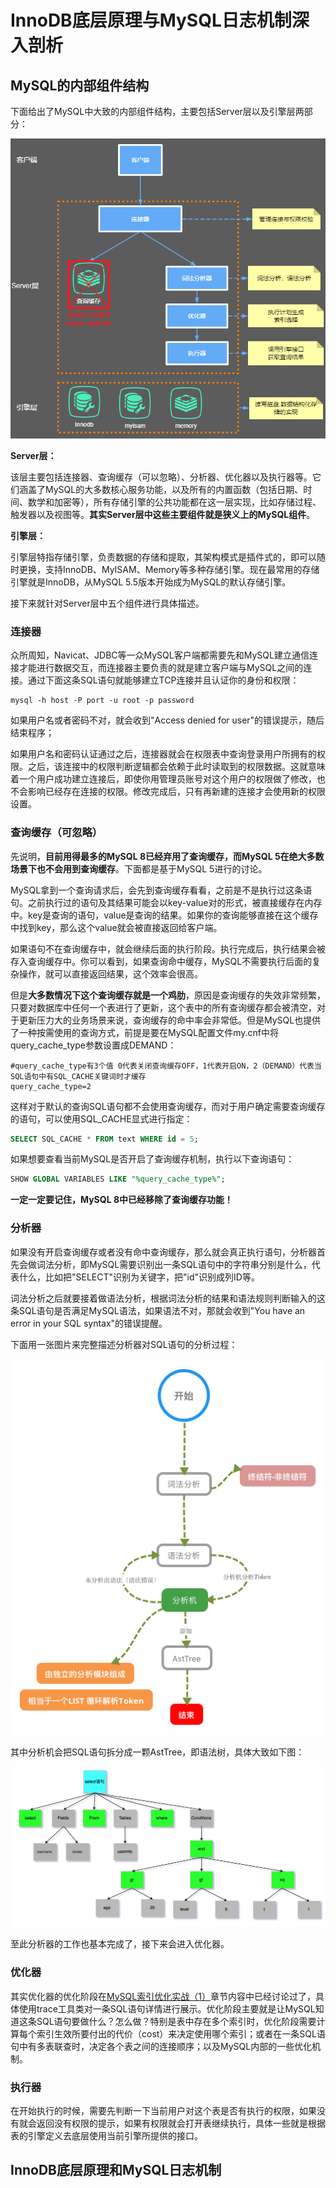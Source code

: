 # InnoDB底层原理与MySQL日志机制深入剖析

## MySQL的内部组件结构

下面给出了MySQL中大致的内部组件结构，主要包括Server层以及引擎层两部分：

![image-20241118160414776](./assets/image-20241118160414776.png)

**Server层：**

该层主要包括连接器、查询缓存（可以忽略）、分析器、优化器以及执行器等。它们涵盖了MySQL的大多数核心服务功能，以及所有的内置函数（包括日期、时间、数学和加密等），所有存储引擎的公共功能都在这一层实现，比如存储过程、触发器以及视图等。**其实Server层中这些主要组件就是狭义上的MySQL组件**。

**引擎层：**

引擎层特指存储引擎，负责数据的存储和提取，其架构模式是插件式的，即可以随时更换，支持InnoDB、MyISAM、Memory等多种存储引擎。现在最常用的存储引擎就是InnoDB，从MySQL 5.5版本开始成为MySQL的默认存储引擎。

接下来就针对Server层中五个组件进行具体描述。

### 连接器

众所周知，Navicat、JDBC等一众MySQL客户端都需要先和MySQL建立通信连接才能进行数据交互，而连接器主要负责的就是建立客户端与MySQL之间的连接。通过下面这条SQL语句就能够建立TCP连接并且认证你的身份和权限：

```shell
mysql -h host -P port -u root -p password
```

如果用户名或者密码不对，就会收到"Access denied for user"的错误提示，随后结束程序；

如果用户名和密码认证通过之后，连接器就会在权限表中查询登录用户所拥有的权限。之后，该连接中的权限判断逻辑都会依赖于此时读取到的权限数据。这就意味着一个用户成功建立连接后，即使你用管理员账号对这个用户的权限做了修改，也不会影响已经存在连接的权限。修改完成后，只有再新建的连接才会使用新的权限设置。

### 查询缓存（可忽略）

先说明，**目前用得最多的MySQL 8已经弃用了查询缓存，而MySQL 5在绝大多数场景下也不会用到查询缓存**。下面都是基于MySQL 5进行的讨论。

MySQL拿到一个查询请求后，会先到查询缓存看看，之前是不是执行过这条语句。之前执行过的语句及其结果可能会以key-value对的形式，被直接缓存在内存中。key是查询的语句，value是查询的结果。如果你的查询能够直接在这个缓存中找到key，那么这个value就会被直接返回给客户端。

如果语句不在查询缓存中，就会继续后面的执行阶段。执行完成后，执行结果会被存入查询缓存中。你可以看到，如果查询命中缓存，MySQL不需要执行后面的复杂操作，就可以直接返回结果，这个效率会很高。

但是**大多数情况下这个查询缓存就是一个鸡肋**，原因是查询缓存的失效非常频繁，只要对数据库中任何一个表进行了更新，这个表中的所有查询缓存都会被清空，对于更新压力大的业务场景来说，查询缓存的命中率会非常低。但是MySQL也提供了一种按需使用的查询方式，前提是要在MySQL配置文件my.cnf中将query_cache_type参数设置成DEMAND：

```properties
#query_cache_type有3个值 0代表关闭查询缓存OFF，1代表开启ON，2（DEMAND）代表当SQL语句中有SQL_CACHE关键词时才缓存
query_cache_type=2
```

这样对于默认的查询SQL语句都不会使用查询缓存，而对于用户确定需要查询缓存的语句，可以使用SQL_CACHE显式进行指定：

```sql
SELECT SQL_CACHE * FROM text WHERE id = 5;
```

如果想要查看当前MySQL是否开启了查询缓存机制，执行以下查询语句：

```sql
SHOW GLOBAL VARIABLES LIKE "%query_cache_type%";
```

**一定一定要记住，MySQL 8中已经移除了查询缓存功能！**

### 分析器

如果没有开启查询缓存或者没有命中查询缓存，那么就会真正执行语句，分析器首先会做词法分析，即MySQL需要识别出一条SQL语句中的字符串分别是什么，代表什么，比如把"SELECT"识别为关键字，把"id"识别成列ID等。

词法分析之后就要接着做语法分析，根据词法分析的结果和语法规则判断输入的这条SQL语句是否满足MySQL语法，如果语法不对，那就会收到"You have an error in your SQL syntax"的错误提醒。

下面用一张图片来完整描述分析器对SQL语句的分析过程：

![image-20241118221615391](./assets/image-20241118221615391.png)

其中分析机会把SQL语句拆分成一颗AstTree，即语法树，具体大致如下图：

![image-20241118221711624](./assets/image-20241118221711624.png)

至此分析器的工作也基本完成了，接下来会进入优化器。

### 优化器

其实优化器的优化阶段在[MySQL索引优化实战（1）](../3.MySQL索引优化实战（1）/README.md)章节内容中已经讨论过了，具体使用trace工具类对一条SQL语句详情进行展示。优化阶段主要就是让MySQL知道这条SQL语句要做什么？怎么做？特别是表中存在多个索引时，优化阶段需要计算每个索引生效所要付出的代价（cost）来决定使用哪个索引；或者在一条SQL语句中有多表联查时，决定各个表之间的连接顺序；以及MySQL内部的一些优化机制。

### 执行器

在开始执行的时候，需要先判断一下当前用户对这个表是否有执行的权限，如果没有就会返回没有权限的提示，如果有权限就会打开表继续执行，具体一些就是根据表的引擎定义去底层使用当前引擎所提供的接口。

## InnoDB底层原理和MySQL日志机制

